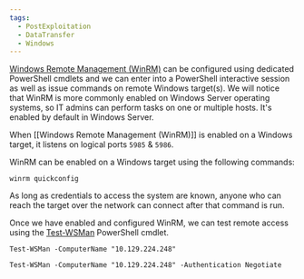 ```yaml
---
tags:
  - PostExploitation
  - DataTransfer
  - Windows
---
```

[Windows Remote Management (WinRM)](https://docs.microsoft.com/en-us/windows/win32/winrm/portal) can be configured using dedicated PowerShell cmdlets and we can enter into a PowerShell interactive session as well as issue commands on remote Windows target(s). We will notice that WinRM is more commonly enabled on Windows Server operating systems, so IT admins can perform tasks on one or multiple hosts. It's enabled by default in Windows Server.

When [[Windows Remote Management (WinRM)]] is enabled on a Windows target, it listens on logical ports `5985` & `5986`.


WinRM can be enabled on a Windows target using the following commands:

```powershell-session
winrm quickconfig
```

As long as credentials to access the system are known, anyone who can reach the target over the network can connect after that command is run.

Once we have enabled and configured WinRM, we can test remote access using the [Test-WSMan](https://docs.microsoft.com/en-us/powershell/module/microsoft.wsman.management/test-wsman?view=powershell-7.2) PowerShell cmdlet.

```powershell-session
Test-WSMan -ComputerName "10.129.224.248"
```

```powershell-session
Test-WSMan -ComputerName "10.129.224.248" -Authentication Negotiate
```